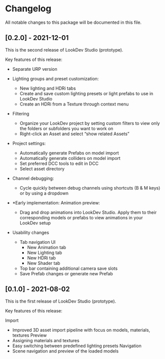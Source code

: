 # Changelog
All notable changes to this package will be documented in this file.

## [0.2.0] - 2021-12-01

This is the second release of LookDev Studio (prototype). 

Key features of this release: 

- Separate URP version

- Lighting groups and preset customization:
    - New lighting and HDRi tabs
    - Create and save custom lighting presets or light prefabs to use in LookDev Studio
    - Create an HDRi from a Texture through context menu

- Filtering
    - Organize your LookDev project by setting custom filters to view only the folders or subfolders you want to work on
    - Right-click an Asset and select “show related Assets”

- Project settings: 
    - Automatically generate Prefabs on model import
    - Automatically generate colliders on model import
    - Set preferred DCC tools to edit in DCC
    - Select asset directory

- Channel debugging:
    - Cycle quickly between debug channels using shortcuts (B & M keys) or by using a dropdown

- *Early implementation: Animation preview: 
    - Drag and drop animations into LookDev Studio. Apply them to their corresponding models or prefabs to view animations in your LookDev setup

- Usability changes
    - Tab navigation UI
        - New Animation tab
        - New Lighting tab
        - New HDRi tab
        - New Shader tab
    - Top bar containing additional camera save slots
    - Save Prefab changes or generate new Prefab


## [0.1.0] - 2021-08-02

This is the first release of LookDev Studio (prototype). 

Key features of this release: 

Import
- Improved 3D asset import pipeline with focus on models, materials, textures
Preview
- Assigning materials and textures
- Easy switching between predefined lighting presets
Navigation
- Scene navigation and preview of the loaded models
